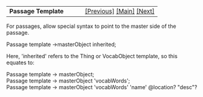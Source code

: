 ---
---
<table width="100%" data-border="0" data-cellspacing="0"
data-cellpadding="3" data-bgcolor="#C0C0C0">
<colgroup>
<col style="width: 50%" />
<col style="width: 50%" />
</colgroup>
<tbody>
<tr>
<td style="text-align: left;"><strong>Passage Template<br />
</strong></td>
<td style="text-align: right;"><a
href="onewayroomconnectortemplate.html">[Previous]</a> <a
href="generalintroduction.html">[Main]</a> <a
href="roomtemplate.html">[Next]</a></td>
</tr>
</tbody>
</table>

  
For passages, allow special syntax to point to the master side of the
passage.  
  
Passage template -\>masterObject inherited;  
  
Here, 'inherited' refers to the Thing or VocabObject template, so this
equates to:  
  
Passage template -\> masterObject;  
Passage template -\> masterObject 'vocabWords';  
Passage template -\> masterObject 'vocabWords' 'name' @location? "desc"?  
  
  
